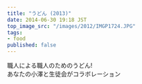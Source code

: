 ```yaml
---
title: "うどん (2013)"
date: 2014-06-30 19:18 JST
top_image_src: "/images/2012/IMGP1724.JPG"
tags:
- food
published: false
---
```

職人による職人のためのうどん!  
あなたの小澤と生徒会がコラボレーション